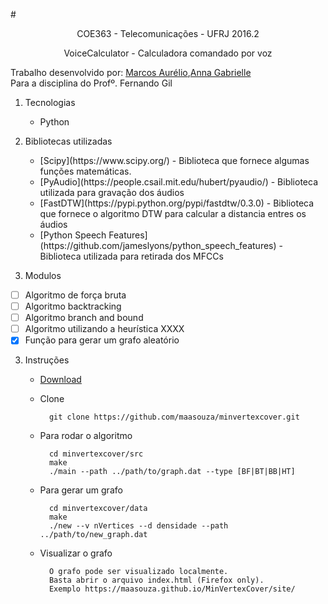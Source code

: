 #<p align='center'>COE363 - Telecomunicações - UFRJ 2016.2</p>
<p align='center'>VoiceCalculator - Calculadora comandado por voz</p>

Trabalho desenvolvido por: [Marcos Aurélio](https://github.com/Maasouza),[Anna Gabrielle](https://github.com/AnnaGabrielle)<br>
Para a disciplina do Profº. Fernando Gil

1. Tecnologias
    * Python  
2. Bibliotecas utilizadas
    <ul>
      <li>[Scipy](https://www.scipy.org/) - Biblioteca que fornece algumas funções matemáticas.</li>
      <li>[PyAudio](https://people.csail.mit.edu/hubert/pyaudio/) - Biblioteca utilizada para gravação dos áudios</li>
      <li>[FastDTW](https://pypi.python.org/pypi/fastdtw/0.3.0) - Biblioteca que fornece o algoritmo DTW para calcular a distancia entres os áudios</li>
      <li>[Python Speech Features](https://github.com/jameslyons/python_speech_features) - Biblioteca utilizada para retirada dos MFCCs</li>
    </ul>

3. Modulos

  - [ ] Algoritmo de força bruta
  - [ ] Algoritmo backtracking
  - [ ] Algoritmo branch and bound
  - [ ] Algoritmo utilizando a heurística XXXX
  - [X] Função para gerar um grafo aleatório

3. Instruções
    * [Download](https://github.com/Maasouza/MinVertexCover/archive/master.zip)

    * Clone

            git clone https://github.com/maasouza/minvertexcover.git

    * Para rodar o algoritmo

            cd minvertexcover/src
            make
            ./main --path ../path/to/graph.dat --type [BF|BT|BB|HT]

    * Para gerar um grafo

            cd minvertexcover/data
            make
            ./new --v nVertices --d densidade --path ../path/to/new_graph.dat

    * Visualizar o grafo

            O grafo pode ser visualizado localmente.
            Basta abrir o arquivo index.html (Firefox only).
            Exemplo https://maasouza.github.io/MinVertexCover/site/





